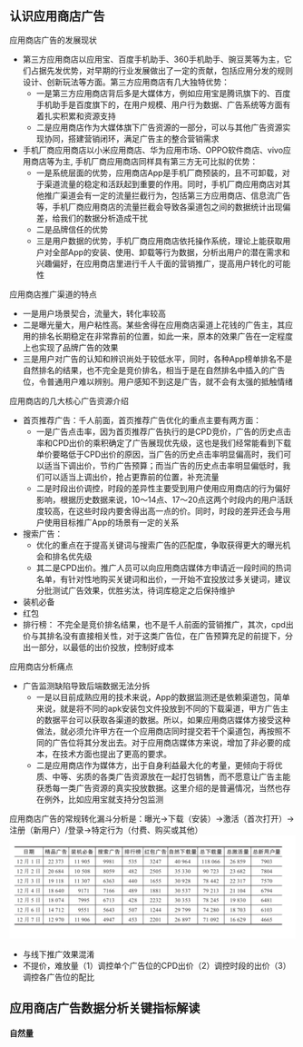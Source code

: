 ## 认识应用商店广告
应用商店广告的发展现状
- 第三方应用商店以应用宝、百度手机助手、360手机助手、豌豆荚等为主，它们占据先发优势，对早期的行业发展做出了一定的贡献，包括应用分发的规则设计、创新玩法等方面。第三方应用商店有几大独特优势：
  - 一是第三方应用商店背后多是大媒体方，例如应用宝是腾讯旗下的、百度手机助手是百度旗下的，在用户规模、用户行为数据、广告系统等方面有着扎实积累和资源支持
  - 二是应用商店作为大媒体旗下广告资源的一部分，可以与其他广告资源实现协同，搭建营销闭环，满足广告主的整合营销需求
- 手机厂商应用商店以小米应用商店、华为应用市场、OPPO软件商店、vivo应用商店等为主, 手机厂商应用商店同样具有第三方无可比拟的优势：
  - 一是系统层面的优势，应用商店App是手机厂商预装的，且不可卸载，对于渠道流量的稳定和活跃起到重要的作用。同时，手机厂商应用商店对其他推广渠道会有一定的流量拦截行为，包括第三方应用商店、信息流广告等，手机厂商应用商店的流量拦截会导致各渠道包之间的数据统计出现偏差，给我们的数据分析造成干扰
  - 二是品牌信任的优势
  - 三是用户数据的优势，手机厂商应用商店依托操作系统，理论上能获取用户对全部App的安装、使用、卸载等行为数据，分析出用户的潜在需求和兴趣偏好，在应用商店里进行千人千面的营销推广，提高用户转化的可能性

应用商店推广渠道的特点
- 一是用户场景契合，流量大，转化率较高
- 二是曝光量大，用户粘性高。某些舍得在应用商店渠道上花钱的广告主，其应用的排名长期稳定在非常靠前的位置，如此一来，原本的效果广告在一定程度上也实现了品牌广告的效果
- 三是用户对广告的认知和辨识尚处于较低水平，同时，各种App榜单排名不是自然排名的结果，也不完全是竞价排名，相当于是在自然排名中插入的广告位，令普通用户难以辨别。用户感知不到这是广告，就不会有太强的抵触情绪

应用商店的几大核心广告资源介绍
- 首页推荐广告：千人前面，首页推荐广告优化的重点主要有两方面：
  - 一是广告点击率，因为首页推荐广告执行的是CPD竞价，广告的历史点击率和CPD出价的乘积确定了广告展现优先级，这也是我们经常能看到下载单价要略低于CPD出价的原因，当广告的历史点击率明显偏高时，我们可以适当下调出价，节约广告预算；而当广告的历史点击率明显偏低时，我们可以适当上调出价，抢占更靠前的位置，补充流量
  - 二是时段出价调控，时段的差异性主要受到用户使用应用商店的行为偏好影响，根据历史数据来说，10～14点、17～20点这两个时段内的用户活跃度较高，在这些时段内要舍得出高一点的价。同时，时段的差异还会与用户使用目标推广App的场景有一定的关系
- 搜索广告：
  - 优化的重点在于提高关键词与搜索广告的匹配度，争取获得更大的曝光机会和排名优先级
  - 其二是CPD出价。推广人员可以向应用商店媒体方申请近一段时间的热词名单，有针对性地购买关键词和出价，一开始不宜投放过多关键词，建议分批测试广告效果，优胜劣汰，待词库稳定之后保持维护
- 装机必备
- 红包
- 排行榜： 不完全是竞价排名结果，也不是千人前面的营销推广，其次，cpd出价与其排名没有直接相关性，对于这类广告位，在广告预算充足的前提下，分出一部分，以最低的出价投放，控制好成本

应用商店分析痛点
- 广告监测缺陷导致后端数据无法分拆
  - 一是以目前成熟应用的技术来说，App的数据监测还是依赖渠道包，简单来说，就是将不同的apk安装包文件投放到不同的下载渠道，甲方广告主的数据平台可以获取各渠道的数据。所以，如果应用商店媒体方接受这种做法，就必须允许甲方在一个应用商店同时提交若干个渠道包，再按照不同的广告位将其分发出去。对于应用商店媒体方来说，增加了非必要的成本，在技术方面也提出了更高的要求。
  - 二是应用商店作为媒体方，出于自身利益最大化的考量，更倾向于将优质、中等、劣质的各类广告资源放在一起打包销售，而不愿意让广告主能获悉每一类广告资源的真实投放数据。这里介绍的是普遍情况，当然也存在例外，比如应用宝就支持分包监测

应用商店广告的常规转化漏斗分析是：曝光→下载（安装）→激活（首次打开）→注册（新用户）/登录→特定行为（付费、购买或其他）
![image](/img/某app在小米应用商店.png)
- 与线下推广效果混淆
- 不提价，难放量（1）调控单个广告位的CPD出价（2）调控时段的出价（3）调控各广告位的配比

## 应用商店广告数据分析关键指标解读

#### 自然量
